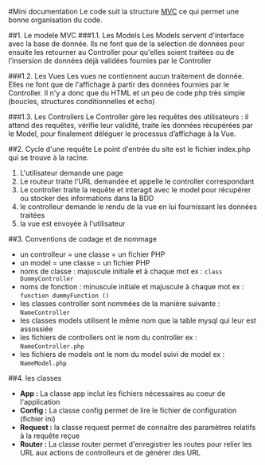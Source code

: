#Mini documentation
Le code suit la structure [MVC](http://www.wikiwand.com/fr/Mod%C3%A8le-vue-contr%C3%B4leur) ce qui permet une bonne organisation du code.

##1. Le modele MVC
###1.1. Les Models
Les Models servent d'interface avec la base de donnée. Ils ne font que de la selection de données pour ensuite les retourner au Controller pour qu'elles soient traitées ou de l'insersion de données déjà validées fournies par le Controller

###1.2. Les Vues
Les vues ne contiennent aucun traitement de donnée. Elles ne font que de l'affichage à partir des données fournies par le Controller. Il n'y a donc que du HTML et un peu de code php très simple (boucles, structures conditionnelles et echo)

###1.3. Les Controllers
Le Controller gère les requêtes des utilisateurs : il attend des requêtes, vérifie leur validité, traite les données récupérées par le Model, pour finalement déléguer le processus d’affichage à la Vue.

##2. Cycle d'une requête
Le point d'entrée du site est le fichier index.php qui se trouve à la racine.
1. L'utilisateur demande une page
2. Le routeur traite l'URL demandée et appelle le controller correspondant
3. Le controller traite la requête et interagit avec le model pour récupérer ou stocker des informations dans la BDD
4. le controlleur demande le rendu de la vue en lui fournissant les données traitées
5. la vue est envoyée à l'utilisateur

##3. Conventions de codage et de nommage
- un controlleur = une classe = un fichier PHP
- un model = une classe = un fichier PHP
- noms de classe : majuscule initiale et à chaque mot ex : `class DummyController`
- noms de fonction : minuscule initiale et majuscule à chaque mot ex : `function dummyFunction ()`
- les classes controller sont nommées de la manière suivante : `NameController`
- les classes models utilisent le même nom que la table mysql qui leur est assossiée
- les fichiers de controllers ont le nom du controller ex : `NameController.php`
- les fichiers de models ont le nom du model suivi de model ex : `NameModel.php`

##4. les classes
- **App :** La classe app inclut les fichiers nécessaires au coeur de l'application
- **Config :** La classe config permet de lire le fichier de configuration (fichier ini)
- **Request :** la classe request permet de connaitre des paramètres relatifs à la requête reçue
- **Router :** La classe router permet d'enregistrer les routes pour relier les URL aux actions de controlleurs et de générer des URL
